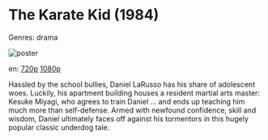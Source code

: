 # The Karate Kid (1984)

Genres: drama

![poster](http://image.tmdb.org/t/p/w500/5kKor5pZ3ov08CAstSyk7FGDKVN.jpg)

en:
  [720p](magnet:?xt=urn:btih:7a75f81377dc69b121437f6e1b1a53cd759627f7&dn=The+Karate+Kid+(1984)&tr=udp%3A%2F%2Ftracker.yify-torrents.com%2Fannounce&tr=udp%3A%2F%2Ftwig.gs%3A6969&tr=udp%3A%2F%2Ftracker.publichd.eu%2Fannounce&tr=http%3A%2F%2Ftracker.publichd.eu%2Fannounce&tr=udp%3A%2F%2Ftracker.police.maori.nz%2Fannounce&tr=udp%3A%2F%2Ftracker.1337x.org%3A80%2Fannounce&tr=udp%3A%2F%2Fexodus.desync.com%3A6969&tr=udp%3A%2F%2Ftracker.istole.it%3A80&tr=udp%3A%2F%2Ftracker.ccc.de%3A80%2Fannounce&tr=http%3A%2F%2Ftracker.yify-torrents.com%2Fannounce&tr=udp%3A%2F%2F9.rarbg.com%3A2710%2Fannounce&tr=http%3A%2F%2Ffr33dom.h33t.com%3A3310%2Fannounce)
  [1080p](magnet:?xt=urn:btih:04EB9035DB3AC990B920F943899F0EDEA8C5CB9E&tr=udp://glotorrents.pw:6969/announce&tr=udp://tracker.opentrackr.org:1337/announce&tr=udp://torrent.gresille.org:80/announce&tr=udp://tracker.openbittorrent.com:80&tr=udp://tracker.coppersurfer.tk:6969&tr=udp://tracker.leechers-paradise.org:6969&tr=udp://p4p.arenabg.ch:1337&tr=udp://tracker.internetwarriors.net:1337)
  


Hassled by the school bullies, Daniel LaRusso has his share of adolescent woes. Luckily, his apartment building houses a resident martial arts master: Kesuke Miyagi, who agrees to train Daniel ... and ends up teaching him much more than self-defense. Armed with newfound confidence, skill and wisdom, Daniel ultimately faces off against his tormentors in this hugely popular classic underdog tale.